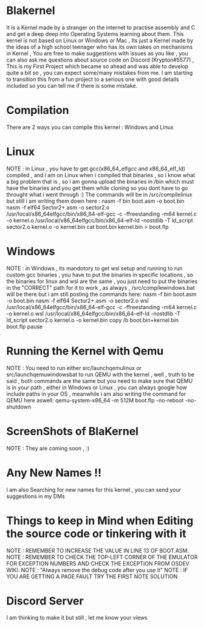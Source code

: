 # Blakernel
It is a Kernel made by a stranger on the internet to practise assembly and C and get a deep deep into Operating Systems learning about them. This kernel is not based on Linux or Windows or Mac , Its just a Kernel made by the ideas of a high school teenager who has its own takes on mechanisms in Kernel , You are free to make suggestions with issues as you like , you can also ask me questions about source code on Discord (Krypton#5577) , This is my First Project which became so ahead and was able to develop quite a bit so , you can expect some/many mistakes from me. I am starting to transition this from a fun project to a serious one with good details included so you can tell me if there is some mistake.

# Compilation
There are 2 ways you can compile this kernel : Windows and Linux

# Linux
NOTE : in Linux , you have to get gcc(x86_64_elfgcc and x86_64_elf_ld) compiled , and i am on Linux when i compiled that binaries , so i know what a big problem that is , so i am gonna upload the binaries in /bin which must have the binaries and you get them while cloning so you dont have to go throught what i went through :)
The commands will be in /src/compilelinux but still i am writing them down here :
nasm -f bin boot.asm -o boot.bin
nasm -f elf64 Sector2+.asm -o sector2.o
/usr/local/x86_64elfgcc/bin/x86_64-elf-gcc -c -ffreestanding -m64 kernel.c -o kernel.o
/usr/local/x86_64elfgcc/bin/x86_64-elf-ld -nostdlib -T ld_script sector2.o kernel.o -o kernel.bin
cat boot.bin kernel.bin > boot.flp

# Windows
NOTE : in Windows , its mandotory to get wsl setup and running to run custom gcc binaries , you have to put the binaries in specific locations , so the binaries for linux and wsl are the same , you just need to put the binaries in the "CORRECT" path for it to work , as always , /src/compilewindows.bat will be there but i am still posting the commands here:
nasm -f bin boot.asm -o boot.bin
nasm -f elf64 Sector2+.asm -o sector2.o
wsl /usr/local/x86_64elfgcc/bin/x86_64-elf-gcc -c -ffreestanding -m64 kernel.c -o kernel.o
wsl /usr/local/x86_64elfgcc/bin/x86_64-elf-ld -nostdlib -T ld_script sector2.o kernel.o -o kernel.bin
copy /b boot.bin+kernel.bin boot.flp
pause

# Running the Kernel with Qemu
NOTE : You need to run either src/launchqemulinux or src/launchqemuwindowsbat to run QEMU with the kernel , well , truth to be said , both commands are the same but you need to make sure that QEMU is in your path , either in Windows or Linux , you can always google how include paths in your OS , meanwhile i am also writing the command for QEMU here aswell:
qemu-system-x86_64 -m 512M boot.flp -no-reboot -no-shutdown

# ScreenShots of BlaKernel
NOTE : They are coming soon , :)

# Any New Names !!
I am also Searching for new names for this kernel , you can send your suggestions in my DMs

# Things to keep in Mind when Editing the source code or tinkering with it

NOTE : REMEMBER TO INCREASE THE VALUE IN LINE 13 OF BOOT.ASM. 
NOTE : REMEMBER TO CHECK THE TOP-LEFT CORNER OF THE EMULATOR FOR EXCEPTION NUMBERS AND CHECK THE EXCEPTION FROM OSDEV WIKI.
NOTE : "Always remove the debug code after you use it"
NOTE : IF YOU ARE GETTING A PAGE FAULT TRY THE FIRST NOTE SOLUTION

# Discord Server
I am thinking to make it but still , let me know your views
